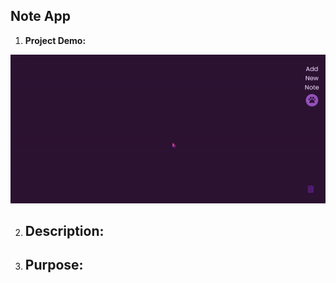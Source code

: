 ## Note App
1. **Project Demo:**

![Note App](./resources/demo.gif)

2. **Description:** 
    - 
    
3. **Purpose:** 
    - 